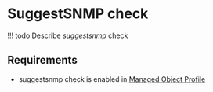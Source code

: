 # SuggestSNMP check

<!-- prettier-ignore -->
!!! todo
    Describe *suggestsnmp* check

## Requirements

* suggestsnmp check is enabled in [Managed Object Profile](../../../reference/concepts/managed-object-profile/index.md)
